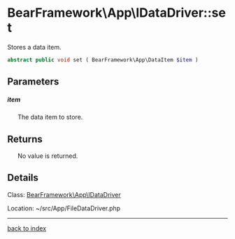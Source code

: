 # BearFramework\App\IDataDriver::set

Stores a data item.

```php
abstract public void set ( BearFramework\App\DataItem $item )
```

## Parameters

##### item

&nbsp;&nbsp;&nbsp;&nbsp;&nbsp;&nbsp;The data item to store.

## Returns

&nbsp;&nbsp;&nbsp;&nbsp;&nbsp;&nbsp;No value is returned.

## Details

Class: [BearFramework\App\IDataDriver](bearframework.app.idatadriver.class.md)

Location: ~/src/App/FileDataDriver.php

---

[back to index](index.md)

